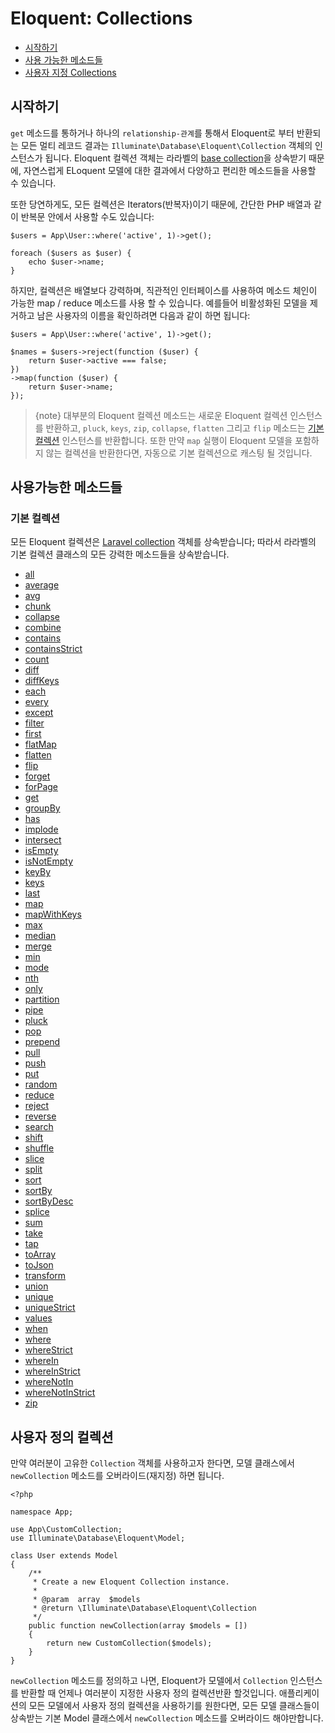 # Eloquent: Collections

- [시작하기](#introduction)
- [사용 가능한 메소드들](#available-methods)
- [사용자 지정 Collections](#custom-collections)

<a name="introduction"></a>
## 시작하기

`get` 메소드를 통하거나 하나의 `relationship-관계`를 통해서 Eloquent로 부터 반환되는 모든 멀티 레코드 결과는 `Illuminate\Database\Eloquent\Collection` 객체의 인스턴스가 됩니다. Eloquent 컬렉션 객체는 라라벨의 [base collection](/docs/{{version}}/collections)을 상속받기 때문에, 자연스럽게 ELoquent 모델에 대한 결과에서 다양하고 편리한 메소드들을 사용할 수 있습니다.

또한 당연하게도, 모든 컬렉션은 Iterators(반복자)이기 때문에, 간단한 PHP 배열과 같이 반복문 안에서 사용할 수도 있습니다: 

    $users = App\User::where('active', 1)->get();

    foreach ($users as $user) {
        echo $user->name;
    }

하지만, 컬렉션은 배열보다 강력하며, 직관적인 인터페이스를 사용하여 메소드 체인이 가능한 map / reduce 메소드를 사용 할 수 있습니다. 예를들어 비활성화된 모델을 제거하고 남은 사용자의 이름을 확인하려면 다음과 같이 하면 됩니다:

    $users = App\User::where('active', 1)->get();

    $names = $users->reject(function ($user) {
        return $user->active === false;
    })
    ->map(function ($user) {
        return $user->name;
    });

> {note} 대부분의 Eloquent 컬렉션 메소드는 새로운 Eloquent 컬렉션 인스턴스를 반환하고, `pluck`, `keys`, `zip`, `collapse`, `flatten` 그리고 `flip` 메소드는 [기본 컬렉션](/docs/{{version}}/collections) 인스턴스를 반환합니다. 또한 만약 `map` 실행이 Eloquent 모델을 포함하지 않는 컬렉션을 반환한다면, 자동으로 기본 컬렉션으로 캐스팅 될 것입니다.

<a name="available-methods"></a>
## 사용가능한 메소드들

### 기본 컬렉션

모든 Eloquent 컬렉션은 [Laravel collection](/docs/{{version}}/collections) 객체를 상속받습니다; 따라서 라라벨의 기본 컬렉션 클래스의 모든 강력한 메소드들을 상속받습니다.

<style>
    #collection-method-list > p {
        column-count: 3; -moz-column-count: 3; -webkit-column-count: 3;
        column-gap: 2em; -moz-column-gap: 2em; -webkit-column-gap: 2em;
    }

    #collection-method-list a {
        display: block;
    }
</style>

- [all](/docs/{{version}}/collections#method-all)
- [average](/docs/{{version}}/collections#method-average)
- [avg](/docs/{{version}}/collections#method-avg)
- [chunk](/docs/{{version}}/collections#method-chunk)
- [collapse](/docs/{{version}}/collections#method-collapse)
- [combine](/docs/{{version}}/collections#method-combine)
- [contains](/docs/{{version}}/collections#method-contains)
- [containsStrict](/docs/{{version}}/collections#method-containsstrict)
- [count](/docs/{{version}}/collections#method-count)
- [diff](/docs/{{version}}/collections#method-diff)
- [diffKeys](/docs/{{version}}/collections#method-diffkeys)
- [each](/docs/{{version}}/collections#method-each)
- [every](/docs/{{version}}/collections#method-every)
- [except](/docs/{{version}}/collections#method-except)
- [filter](/docs/{{version}}/collections#method-filter)
- [first](/docs/{{version}}/collections#method-first)
- [flatMap](/docs/{{version}}/collections#method-flatmap)
- [flatten](/docs/{{version}}/collections#method-flatten)
- [flip](/docs/{{version}}/collections#method-flip)
- [forget](/docs/{{version}}/collections#method-forget)
- [forPage](/docs/{{version}}/collections#method-forpage)
- [get](/docs/{{version}}/collections#method-get)
- [groupBy](/docs/{{version}}/collections#method-groupby)
- [has](/docs/{{version}}/collections#method-has)
- [implode](/docs/{{version}}/collections#method-implode)
- [intersect](/docs/{{version}}/collections#method-intersect)
- [isEmpty](/docs/{{version}}/collections#method-isempty)
- [isNotEmpty](/docs/{{version}}/collections#method-isnotempty)
- [keyBy](/docs/{{version}}/collections#method-keyby)
- [keys](/docs/{{version}}/collections#method-keys)
- [last](/docs/{{version}}/collections#method-last)
- [map](/docs/{{version}}/collections#method-map)
- [mapWithKeys](/docs/{{version}}/collections#method-mapwithkeys)
- [max](/docs/{{version}}/collections#method-max)
- [median](/docs/{{version}}/collections#method-median)
- [merge](/docs/{{version}}/collections#method-merge)
- [min](/docs/{{version}}/collections#method-min)
- [mode](/docs/{{version}}/collections#method-mode)
- [nth](/docs/{{version}}/collections#method-nth)
- [only](/docs/{{version}}/collections#method-only)
- [partition](/docs/{{version}}/collections#method-partition)
- [pipe](/docs/{{version}}/collections#method-pipe)
- [pluck](/docs/{{version}}/collections#method-pluck)
- [pop](/docs/{{version}}/collections#method-pop)
- [prepend](/docs/{{version}}/collections#method-prepend)
- [pull](/docs/{{version}}/collections#method-pull)
- [push](/docs/{{version}}/collections#method-push)
- [put](/docs/{{version}}/collections#method-put)
- [random](/docs/{{version}}/collections#method-random)
- [reduce](/docs/{{version}}/collections#method-reduce)
- [reject](/docs/{{version}}/collections#method-reject)
- [reverse](/docs/{{version}}/collections#method-reverse)
- [search](/docs/{{version}}/collections#method-search)
- [shift](/docs/{{version}}/collections#method-shift)
- [shuffle](/docs/{{version}}/collections#method-shuffle)
- [slice](/docs/{{version}}/collections#method-slice)
- [split](/docs/{{version}}/collections#method-split)
- [sort](/docs/{{version}}/collections#method-sort)
- [sortBy](/docs/{{version}}/collections#method-sortby)
- [sortByDesc](/docs/{{version}}/collections#method-sortbydesc)
- [splice](/docs/{{version}}/collections#method-splice)
- [sum](/docs/{{version}}/collections#method-sum)
- [take](/docs/{{version}}/collections#method-take)
- [tap](/docs/{{version}}/collections#method-tap)
- [toArray](/docs/{{version}}/collections#method-toarray)
- [toJson](/docs/{{version}}/collections#method-tojson)
- [transform](/docs/{{version}}/collections#method-transform)
- [union](/docs/{{version}}/collections#method-union)
- [unique](/docs/{{version}}/collections#method-unique)
- [uniqueStrict](/docs/{{version}}/collections#method-uniquestrict)
- [values](/docs/{{version}}/collections#method-values)
- [when](/docs/{{version}}/collections#method-when)
- [where](/docs/{{version}}/collections#method-where)
- [whereStrict](/docs/{{version}}/collections#method-wherestrict)
- [whereIn](/docs/{{version}}/collections#method-wherein)
- [whereInStrict](/docs/{{version}}/collections#method-whereinstrict)
- [whereNotIn](/docs/{{version}}/collections#method-wherenotin)
- [whereNotInStrict](/docs/{{version}}/collections#method-wherenotinstrict)
- [zip](/docs/{{version}}/collections#method-zip)

<a name="custom-collections"></a>
## 사용자 정의 컬렉션

만약 여러분이 고유한 `Collection` 객체를 사용하고자 한다면, 모델 클래스에서 `newCollection` 메소드를 오버라이드(재지정) 하면 됩니다.

    <?php

    namespace App;

    use App\CustomCollection;
    use Illuminate\Database\Eloquent\Model;

    class User extends Model
    {
        /**
         * Create a new Eloquent Collection instance.
         *
         * @param  array  $models
         * @return \Illuminate\Database\Eloquent\Collection
         */
        public function newCollection(array $models = [])
        {
            return new CustomCollection($models);
        }
    }

`newCollection` 메소드를 정의하고 나면, Eloquent가 모델에서 `Collection` 인스턴스를 반환할 때 언제나 여러분이 지정한 사용자 정의 컬렉션반환 할것입니다. 애플리케이션의 모든 모델에서 사용자 정의 컬렉션을 사용하기를 원한다면, 모든 모델 클래스들이 상속받는 기본 Model 클래스에서 `newCollection` 메소드를 오버라이드 해야만합니다. 

